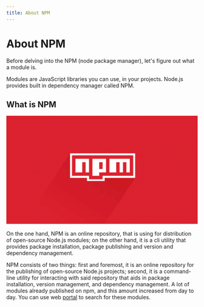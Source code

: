 ```yaml
---
title: About NPM
---
```


# About NPM

Before delving into the NPM (node package manager), let's figure out what a module is.

Modules are JavaScript libraries you can use, in your projects. Node.js provides built in dependency manager called NPM.

## What is NPM

![Node package manager](../img/npm.png)

On the one hand, NPM is an online repository, that is using for distribution of open-source Node.js modules; on the other hand, it is a cli utility that provides package installation, package publishing and version and dependency management.

NPM consists of two things: first and foremost, it is an online repository for the publishing of open-source Node.js projects; second, it is a command-line utility for interacting with said repository that aids in package installation, version management, and dependency management.
A lot of modules already published on npm, and this amount increased from day to day. You can use web [portal](https://www.npmjs.com/) to search for these modules.